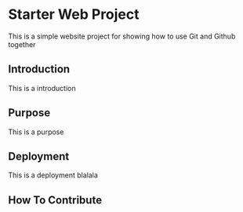 # Starter Web Project
This is a simple website project for showing how to use Git and Github together
## Introduction
This is a introduction
## Purpose
This is a purpose
## Deployment
This is a deployment blalala
## How To Contribute
